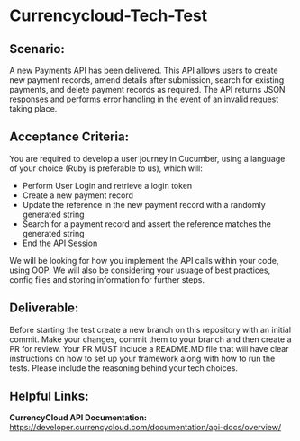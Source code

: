 # Currencycloud-Tech-Test


## Scenario:

A new Payments API has been delivered. This API allows users to create new payment records, amend details after submission, search for existing payments, and delete payment records as required. The API returns JSON responses and performs error handling in the event of an invalid request taking place.

## Acceptance Criteria:

You are required to develop a user journey in Cucumber, using a language of your choice (Ruby is preferable to us), which will:
- Perform User Login and retrieve a login token
- Create a new payment record
- Update the reference in the new payment record with a randomly generated string
- Search for a payment record and assert the reference matches the generated string
- End the API Session

We will be looking for how you implement the API calls within your code, using OOP. We will also be considering your usuage of best practices, config files and storing information for further steps. 

## Deliverable:

Before starting the test create a new branch on this repository with an initial commit. Make your changes, commit them to your branch and then create a PR for review. Your PR MUST include a README.MD file that will have clear instructions on how to set up your framework along with how to run the tests. Please include the reasoning behind your tech choices. 

## Helpful Links:

**CurrencyCloud API Documentation:** https://developer.currencycloud.com/documentation/api-docs/overview/
